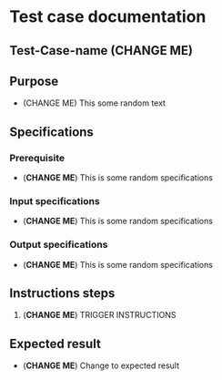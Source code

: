 # Test case documentation

## Test-Case-name (CHANGE ME)

## Purpose
- (CHANGE ME) This some random text

## Specifications

### Prerequisite 
- (**CHANGE ME**) This is some random specifications

### Input specifications
- (**CHANGE ME**) This is some random specifications

### Output specifications
- (**CHANGE ME**) This is some random specifications

## Instructions steps
1. (**CHANGE ME**) TRIGGER INSTRUCTIONS

## Expected result
- (**CHANGE ME**) Change to expected result
